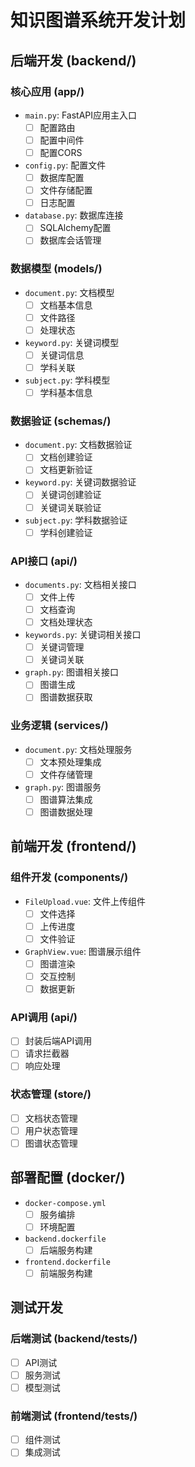 # 知识图谱系统开发计划

## 后端开发 (backend/)

### 核心应用 (app/)
- `main.py`: FastAPI应用主入口
  - [ ] 配置路由
  - [ ] 配置中间件
  - [ ] 配置CORS
  
- `config.py`: 配置文件
  - [ ] 数据库配置
  - [ ] 文件存储配置
  - [ ] 日志配置
  
- `database.py`: 数据库连接
  - [ ] SQLAlchemy配置
  - [ ] 数据库会话管理

### 数据模型 (models/)
- `document.py`: 文档模型
  - [ ] 文档基本信息
  - [ ] 文件路径
  - [ ] 处理状态
  
- `keyword.py`: 关键词模型
  - [ ] 关键词信息
  - [ ] 学科关联
  
- `subject.py`: 学科模型
  - [ ] 学科基本信息

### 数据验证 (schemas/)
- `document.py`: 文档数据验证
  - [ ] 文档创建验证
  - [ ] 文档更新验证
  
- `keyword.py`: 关键词数据验证
  - [ ] 关键词创建验证
  - [ ] 关键词关联验证
  
- `subject.py`: 学科数据验证
  - [ ] 学科创建验证

### API接口 (api/)
- `documents.py`: 文档相关接口
  - [ ] 文件上传
  - [ ] 文档查询
  - [ ] 文档处理状态
  
- `keywords.py`: 关键词相关接口
  - [ ] 关键词管理
  - [ ] 关键词关联
  
- `graph.py`: 图谱相关接口
  - [ ] 图谱生成
  - [ ] 图谱数据获取

### 业务逻辑 (services/)
- `document.py`: 文档处理服务
  - [ ] 文本预处理集成
  - [ ] 文件存储管理
  
- `graph.py`: 图谱服务
  - [ ] 图谱算法集成
  - [ ] 图谱数据处理

## 前端开发 (frontend/)

### 组件开发 (components/)
- `FileUpload.vue`: 文件上传组件
  - [ ] 文件选择
  - [ ] 上传进度
  - [ ] 文件验证
  
- `GraphView.vue`: 图谱展示组件
  - [ ] 图谱渲染
  - [ ] 交互控制
  - [ ] 数据更新

### API调用 (api/)
- [ ] 封装后端API调用
- [ ] 请求拦截器
- [ ] 响应处理

### 状态管理 (store/)
- [ ] 文档状态管理
- [ ] 用户状态管理
- [ ] 图谱状态管理

## 部署配置 (docker/)
- `docker-compose.yml`
  - [ ] 服务编排
  - [ ] 环境配置
  
- `backend.dockerfile`
  - [ ] 后端服务构建
  
- `frontend.dockerfile`
  - [ ] 前端服务构建

## 测试开发
### 后端测试 (backend/tests/)
- [ ] API测试
- [ ] 服务测试
- [ ] 模型测试

### 前端测试 (frontend/tests/)
- [ ] 组件测试
- [ ] 集成测试

